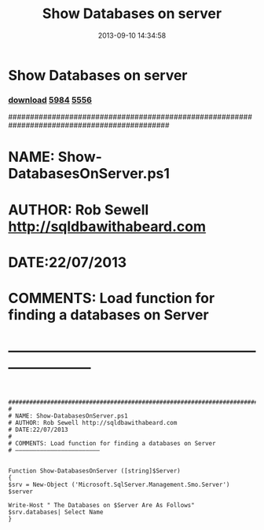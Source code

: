 ﻿---
pid:            4454
parent:         0
children:       5984,5556
poster:         Rob Sewell
title:          Show Databases on server
date:           2013-09-10 14:34:58
description:    
 #############################################################################################
#
# NAME: Show-DatabasesOnServer.ps1
# AUTHOR: Rob Sewell http://sqldbawithabeard.com
# DATE:22/07/2013
#
# COMMENTS: Load function for finding a databases on Server
# ————————————————————————

format:         posh
---

# Show Databases on server

### [download](4454.ps1)  [5984](5984.md) [5556](5556.md)


 #############################################################################################
#
# NAME: Show-DatabasesOnServer.ps1
# AUTHOR: Rob Sewell http://sqldbawithabeard.com
# DATE:22/07/2013
#
# COMMENTS: Load function for finding a databases on Server
# ————————————————————————


```posh

 #############################################################################################
#
# NAME: Show-DatabasesOnServer.ps1
# AUTHOR: Rob Sewell http://sqldbawithabeard.com
# DATE:22/07/2013
#
# COMMENTS: Load function for finding a databases on Server
# ————————————————————————


Function Show-DatabasesOnServer ([string]$Server)
{
$srv = New-Object ('Microsoft.SqlServer.Management.Smo.Server') $server

Write-Host " The Databases on $Server Are As Follows"
$srv.databases| Select Name
}
```
